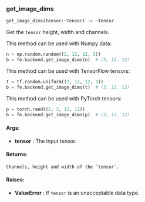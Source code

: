 

### get_image_dims
```python
get_image_dims(tensor:~Tensor) -> ~Tensor
```
Get the `tensor` height, width and channels.

This method can be used with Numpy data:
```python
n = np.random.random((2, 12, 12, 3))
b = fe.backend.get_image_dims(n)  # (3, 12, 12)
```

This method can be used with TensorFlow tensors:
```python
t = tf.random.uniform((2, 12, 12, 3))
b = fe.backend.get_image_dims(t)  # (3, 12, 12)
```

This method can be used with PyTorch tensors:
```python
p = torch.rand((2, 3, 12, 12))
b = fe.backend.get_image_dims(p)  # (3, 12, 12)
```


#### Args:

* **tensor** :  The input tensor.

#### Returns:
    Channels, height and width of the `tensor`.

#### Raises:

* **ValueError** :  If `tensor` is an unacceptable data type.